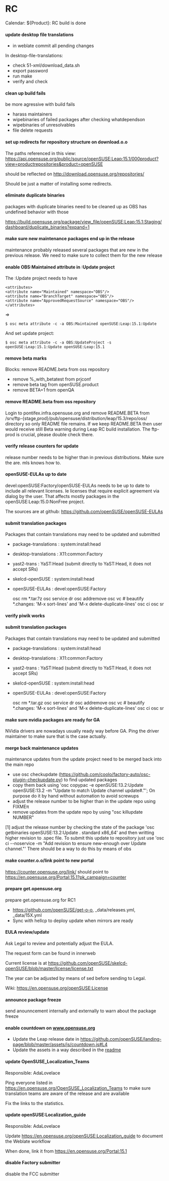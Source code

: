 # RC
Calendar: ${Product}: RC build is done

#### update desktop file translations

* in weblate commit all pending changes

In desktop-file-translations:

* check 51-xml/download_data.sh
* export password
* run make
* verify and check

#### clean up build fails

be more agressive with build fails
- harass maintainers
- wipebinaries of failed packages after checking whatdependson
- wipebinaries of unresolvables
- file delete requests

#### set up redirects for repository structure on download.o.o

The paths referenced in this view:
https://api.opensuse.org/public/source/openSUSE:Leap:15.1/000product?view=productrepositories&product=openSUSE

should be reflected on http://download.opensuse.org/repositories/

Should be just a matter of installing some redirects.

#### eliminate duplicate binaries

packages with duplicate binaries need to be cleaned up as OBS has undefined behavior with those

https://build.opensuse.org/package/view_file/openSUSE:Leap:15.1:Staging/dashboard/duplicate_binaries?expand=1

#### make sure new maintenance packages end up in the release

maintenance probably released several packages that are new in the previous release. We need to make sure to collect them for the new release

#### enable OBS:Maintained attribute in :Update project

The :Update project needs to have

    <attributes>
    <attribute name="Maintained" namespace="OBS"/>
    <attribute name="BranchTarget" namespace="OBS"/>
    <attribute name="ApprovedRequestSource" namespace="OBS"/>
    </attributes>

=>

    $ osc meta attribute -c -a OBS:Maintained openSUSE:Leap:15.1:Update

And set update project:

    $ osc meta attribute -c -a OBS:UpdateProject -s openSUSE:Leap:15.1:Update openSUSE:Leap:15.1

#### remove beta marks
Blocks: remove README.beta from oss repository

* remove %_with_betatest from prjconf
* remove beta tag from openSUSE.product
* remove BETA=1 from openQA

#### remove README.beta from oss repository

Login to pontifex.infra.opensuse.org and remove README.BETA from /srv/ftp-{stage,prod}/pub/opensuse/distribution/leap/15.3/repo/oss/ directory so only README file remains.
If we keep README.BETA then user would receive still Beta warning during Leap RC build installation.
The ftp-prod is crucial, please double check there.

#### verify release counters for update

release number needs to be higher than in previous distributions. Make sure the are. mls knows how to.

#### openSUSE-EULAs up to date

devel:openSUSE:Factory/openSUSE-EULAs needs to be up to date to include all relevant licenses. Ie licenses that require explicit agreement via dialog by the user. That affects mostly packages in the openSUSE:Leap:15.0:NonFree project.

The sources are at github: https://github.com/openSUSE/openSUSE-EULAs

#### submit translation packages

Packages that contain translations may need to be updated and submitted

- package-translations : system:install:head
- desktop-translations : X11:common:Factory
- yast2-trans : YaST:Head                    (submit directly to YaST:Head, it does not accept SRs)
- skelcd-openSUSE : system:install:head
- openSUSE-EULAs : devel:openSUSE:Factory


    osc rm *.tar.?z
    osc service dr
    osc addremove
    osc vc         # beautify *.changes: 'M-x sort-lines' and 'M-x delete-duplicate-lines'
    osc ci
    osc sr

#### verify piwik works



#### submit translation packages

Packages that contain translations may need to be updated and submitted

- package-translations : system:install:head
- desktop-translations : X11:common:Factory
- yast2-trans : YaST:Head                    (submit directly to YaST:Head, it does not accept SRs)
- skelcd-openSUSE : system:install:head
- openSUSE-EULAs : devel:openSUSE:Factory


    osc rm *.tar.gz
    osc service dr
    osc addremove
    osc vc         # beautify *.changes: 'M-x sort-lines' and 'M-x delete-duplicate-lines'
    osc ci
    osc sr

#### make sure nvidia packages are ready for GA

NVidia drivers are nowadays usually ready way before GA. Ping the driver maintainer to make sure that is the case actually.

#### merge back maintenance updates

maintenance updates from the update project need to be merged back into the main repo

* use osc checkupdate (https://github.com/coolo/factory-auto/osc-plugin-checkupdate.py) to find updated packages
* copy them back using 'osc copypac -e openSUSE:13.2:Update openSUSE:13.2 -m "Update to match Update channel update#."'; On purpose do it by hand without automation to avoid screwups
* adjust the release number to be higher than in the update repo using FIXMEπ
* remove updates from the update repo by using "osc killupdate NUMBER"


[1] adjust the release number by checking the state of the package 'osc getbinaries openSUSE:13.2:Update . standard x86_64' and then writting higher revision to .spec file. To submit this update to repository just use 'osc ci --noservice -m "Add revision to ensure new-enough over Update channel."'
There should be a way to do this by means of obs


#### make counter.o.o/link point to new portal

https://counter.opensuse.org/link/ should point to https://en.opensuse.org/Portal:15.1?pk_campaign=counter


#### prepare get.opensuse.org

prepare get.opensuse.org for RC1

* https://github.com/openSUSE/get-o-o, _data/releases.yml, _data/15X.yml
* Sync with hellcp to deploy update when mirrors are ready

#### EULA review/update

Ask Legal to review and potentially adjust the EULA.

The request form can be found in innerweb

Current license is at https://github.com/openSUSE/skelcd-openSUSE/blob/master/license/license.txt

The year can be adjusted by means of sed before sending to Legal.

Wiki: https://en.opensuse.org/openSUSE:License

#### announce package freeze

send anounncement internally and externally to warn about the package freeze

#### enable countdown on www.opensuse.org

* Update the Leap release date in https://github.com/openSUSE/landing-page/blob/master/assets/js/countdown.js#L4
* Update the assets in a way described in the [readme](https://github.com/openSUSE/landing-page/#2-last-steps-build-and-test)

#### update OpenSUSE_Localization_Teams
Responsible: AdaLovelace

Ping everyone listed in https://en.opensuse.org/OpenSUSE_Localization_Teams to make sure translation teams are aware of the release and are available

Fix the links to the statistics.

#### update openSUSE:Localization_guide
Responsible: AdaLovelace

Update https://en.opensuse.org/openSUSE:Localization_guide to document the Weblate workflow

When done, link it from https://en.opensuse.org/Portal:15.1

#### disable Factory submitter

disable the FCC submitter
